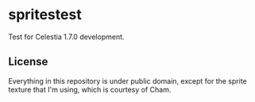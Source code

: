 # spritestest
Test for Celestia 1.7.0 development.

## License
Everything in this repository is under public domain, except for the sprite texture that I'm using, which is courtesy of Cham.
